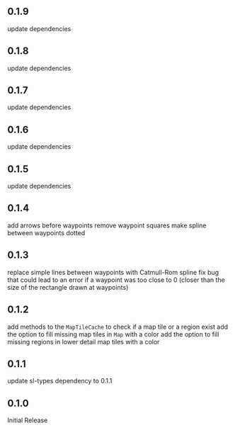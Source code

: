 ## 0.1.9

update dependencies

## 0.1.8

update dependencies

## 0.1.7

update dependencies

## 0.1.6

update dependencies

## 0.1.5

update dependencies

## 0.1.4

add arrows before waypoints
remove waypoint squares
make spline between waypoints dotted

## 0.1.3

replace simple lines between waypoints with Catmull-Rom spline
fix bug that could lead to an error if a waypoint was too close to 0
(closer than the size of the rectangle drawn at waypoints)

## 0.1.2

add methods to the `MapTileCache` to check if a map tile or a region exist
add the option to fill missing map tiles in `Map` with a color
add the option to fill missing regions in lower detail map tiles with a color

## 0.1.1

update sl-types dependency to 0.1.1

## 0.1.0

Initial Release
